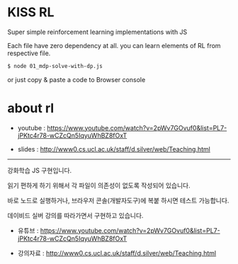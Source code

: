 # KISS RL

Super simple reinforcement learning implementations with JS

Each file have zero dependency at all. you can learn elements of RL from respective file.

```bash
$ node 01_mdp-solve-with-dp.js
```

or just copy & paste a code to Browser console

# about rl 

* youtube : https://www.youtube.com/watch?v=2pWv7GOvuf0&list=PL7-jPKtc4r78-wCZcQn5IqyuWhBZ8fOxT

* slides : http://www0.cs.ucl.ac.uk/staff/d.silver/web/Teaching.html


---

강화학습 JS 구현입니다.

읽기 편하게 하기 위해서 각 파일이 의존성이 없도록 작성되어 있습니다.

바로 노드로 실행하거나, 브라우저 콘솔(개발자도구)에 복붙 하시면 테스트 가능합니다.

데이비드 실버 강의를 따라가면서 구현하고 있습니다. 

* 유튜브 : https://www.youtube.com/watch?v=2pWv7GOvuf0&list=PL7-jPKtc4r78-wCZcQn5IqyuWhBZ8fOxT

* 강의자료 : http://www0.cs.ucl.ac.uk/staff/d.silver/web/Teaching.html

